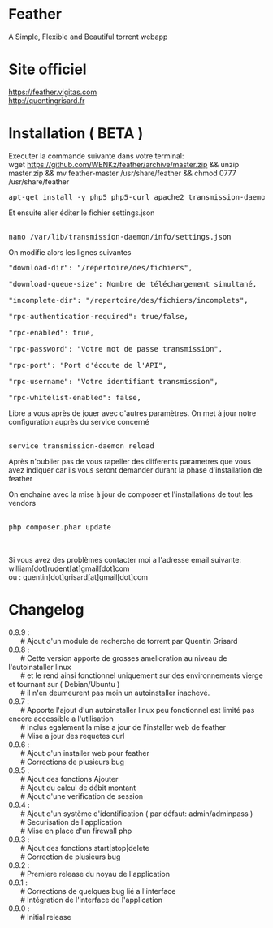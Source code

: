 Feather
========================

A Simple, Flexible and Beautiful torrent webapp

Site officiel
========================
https://feather.vigitas.com<br/>
http://quentingrisard.fr

Installation ( BETA )
========================

Executer la commande suivante dans votre terminal:<br>
wget https://github.com/WENKz/feather/archive/master.zip && unzip master.zip && mv feather-master /usr/share/feather && chmod 0777 /usr/share/feather
<pre>
apt-get install -y php5 php5-curl apache2 transmission-daemon git
</pre>
Et ensuite aller éditer le fichier settings.json<br/><br/>
<pre>
nano /var/lib/transmission-daemon/info/settings.json
</pre>
On modifie alors les lignes suivantes
<pre>
"download-dir": "/repertoire/des/fichiers",<br/>
"download-queue-size": Nombre de téléchargement simultané,<br/>
"incomplete-dir": "/repertoire/des/fichiers/incomplets",<br/>
"rpc-authentication-required": true/false,<br/>
"rpc-enabled": true,<br/>
"rpc-password": "Votre mot de passe transmission",<br/>
"rpc-port": "Port d'écoute de l'API",<br/>
"rpc-username": "Votre identifiant transmission",<br/>
"rpc-whitelist-enabled": false,
</pre>
Libre a vous après de jouer avec d'autres paramètres. On met à jour notre configuration auprès du service concerné<br/><br/>
<pre>
service transmission-daemon reload
</pre>
Après n'oublier pas de vous rapeller des differents parametres que vous avez indiquer car ils vous seront demander durant la phase d'installation de feather<br/>

On enchaine avec la mise à jour de composer et l'installations de tout les vendors<br/><br/>
<pre>
php composer.phar update
</pre>
<br/><br/>
Si vous avez des problèmes contacter moi a l'adresse email suivante: william[dot]rudent[at]gmail[dot]com <br/>ou : quentin[dot]grisard[at]gmail[dot]com

Changelog
========================
0.9.9 : <br/>
&nbsp;&nbsp;&nbsp;&nbsp;&nbsp;&nbsp;# Ajout d'un module de recherche de torrent par Quentin Grisard<br/>
0.9.8 :<br/>
&nbsp;&nbsp;&nbsp;&nbsp;&nbsp;&nbsp;# Cette version apporte de grosses amelioration au niveau de l'autoinstaller linux<br/>
&nbsp;&nbsp;&nbsp;&nbsp;&nbsp;&nbsp;# et le rend ainsi fonctionnel uniquement sur des environnements vierge et tournant sur ( Debian/Ubuntu )<br/>
&nbsp;&nbsp;&nbsp;&nbsp;&nbsp;&nbsp;# il n'en  deumeurent pas moin un autoinstaller inachevé.<br/>
0.9.7 :<br/>
&nbsp;&nbsp;&nbsp;&nbsp;&nbsp;&nbsp;# Apporte l'ajout d'un autoinstaller linux peu fonctionnel est limité pas encore accessible a l'utilisation<br/>
&nbsp;&nbsp;&nbsp;&nbsp;&nbsp;&nbsp;# Inclus egalement la mise a jour de l'installer web de feather<br/>
&nbsp;&nbsp;&nbsp;&nbsp;&nbsp;&nbsp;# Mise a jour des requetes curl<br/>
0.9.6 :<br/>
&nbsp;&nbsp;&nbsp;&nbsp;&nbsp;&nbsp;# Ajout d'un installer web pour feather<br/>
&nbsp;&nbsp;&nbsp;&nbsp;&nbsp;&nbsp;# Corrections de plusieurs bug<br/>
0.9.5 :<br/>
&nbsp;&nbsp;&nbsp;&nbsp;&nbsp;&nbsp;# Ajout des fonctions Ajouter<br/>
&nbsp;&nbsp;&nbsp;&nbsp;&nbsp;&nbsp;# Ajout du calcul de débit montant<br/>
&nbsp;&nbsp;&nbsp;&nbsp;&nbsp;&nbsp;# Ajout d'une verification de session<br/>
0.9.4 :<br/>
&nbsp;&nbsp;&nbsp;&nbsp;&nbsp;&nbsp;# Ajout d'un système d'identification ( par défaut: admin/adminpass )<br/>
&nbsp;&nbsp;&nbsp;&nbsp;&nbsp;&nbsp;# Securisation de l'application<br/>
&nbsp;&nbsp;&nbsp;&nbsp;&nbsp;&nbsp;# Mise en place d'un firewall php<br/>
0.9.3 :<br/>
&nbsp;&nbsp;&nbsp;&nbsp;&nbsp;&nbsp;# Ajout des fonctions start|stop|delete<br/>
&nbsp;&nbsp;&nbsp;&nbsp;&nbsp;&nbsp;# Correction de plusieurs bug<br/>
0.9.2 :<br/>
&nbsp;&nbsp;&nbsp;&nbsp;&nbsp;&nbsp;# Premiere release du noyau de l'application<br/>
0.9.1 :<br/>
&nbsp;&nbsp;&nbsp;&nbsp;&nbsp;&nbsp;# Corrections de quelques bug lié a l'interface<br/>
&nbsp;&nbsp;&nbsp;&nbsp;&nbsp;&nbsp;# Intégration de l'interface de l'application<br/>
0.9.0 :<br/>
&nbsp;&nbsp;&nbsp;&nbsp;&nbsp;&nbsp;# Initial release<br/>